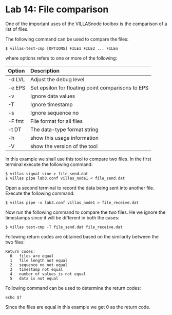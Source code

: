 # Lab 14: File comparison 

One of the important uses of the VILLASnode toolbox is the comparison of a list of files.

The following command can be used to compare the files:

```
$ villas-test-cmp [OPTIONS] FILE1 FILE2 ... FILEn
```
where options refers to one or more of the following: 

| Option	| Description |
| :---	| :--- |
| -d LVL | Adjust the debug level |
| -e EPS | Set epsilon for floating point comparisons to EPS |
| -v | Ignore data values |
| -T | Ignore timestamp |
| -s | Ignore sequence no |
| -F fmt | File format for all files |
| -t DT | The data-type format string |
| -h | show this usage information |
| -V | show the version of the tool |

In this example we shall use this tool to compare two files. In the first terminal execute the following command: 
```
$ villas signal sine > file_send.dat
$ villas pipe lab3.conf villas_node1 < file_send.dat
```
Open a second terminal to record the data being sent into another file. Execute the following command: 

```
$ villas pipe -x lab3.conf villas_node1 > file_receive.dat
```
Now run the following command to compare the two files. He we ignore the timestamps since it will be different in both the cases:

```
$ villas test-cmp -T file_send.dat file_receive.dat
```

Following return codes are obtained based on the similarity between the two files:

```
Return codes:
  0   files are equal
  1   file length not equal
  2   sequence no not equal
  3   timestamp not equal
  4   number of values is not equal
  5   data is not equal
```
  
Following command can be used to determine the return codes:

```
echo $?
```
Since the files are equal in this example we get 0 as the return code. 